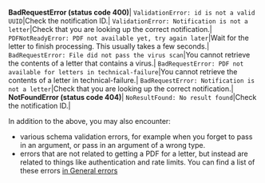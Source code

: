 **BadRequestError (status code 400)**|
`ValidationError: id is not a valid UUID`|Check the notification ID.|
`ValidationError: Notification is not a letter`|Check that you are looking up the correct notification.|
`PDFNotReadyError: PDF not available yet, try again later`|Wait for the letter to finish processing. This usually takes a few seconds.|
`BadRequestError: File did not pass the virus scan`|You cannot retrieve the contents of a letter that contains a virus.|
`BadRequestError: PDF not available for letters in technical-failure`|You cannot retrieve the contents of a letter in technical-failure.|
`BadRequestError: Notification is not a letter`|Check that you are looking up the correct notification.|
**NotFoundError (status code 404)**|
`NoResultFound: No result found`|Check the notification ID.|

In addition to the above, you may also encounter:

* various schema validation errors, for example when you forget to pass in an argument, or pass in an argument of a wrong type.
* errors that are not related to getting a PDF for a letter, but instead are related to things like authentication and rate limits. You can find a list of these errors [in General errors](#general-errors)